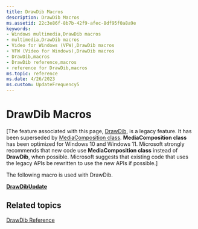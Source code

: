 ```yaml
---
title: DrawDib Macros
description: DrawDib Macros
ms.assetid: 22c3e86f-8b7b-42f9-afec-8df95f0a8a9e
keywords:
- Windows multimedia,DrawDib macros
- multimedia,DrawDib macros
- Video for Windows (VFW),DrawDib macros
- VFW (Video for Windows),DrawDib macros
- DrawDib,macros
- DrawDib reference,macros
- reference for DrawDib,macros
ms.topic: reference
ms.date: 4/26/2023
ms.custom: UpdateFrequency5
---
```


# DrawDib Macros

\[The feature associated with this page, [DrawDib](/windows/win32/multimedia/drawdib), is a legacy feature. It has been superseded by [MediaComposition class](/uwp/api/Windows.Media.Editing.MediaComposition). **MediaComposition class** has been optimized for Windows 10 and Windows 11. Microsoft strongly recommends that new code use **MediaComposition class** instead of **DrawDib**, when possible. Microsoft suggests that existing code that uses the legacy APIs be rewritten to use the new APIs if possible.\]

The following macro is used with DrawDib.

[**DrawDibUpdate**](/windows/desktop/api/Vfw/nf-vfw-drawdibupdate)

## Related topics

<dl> <dt>

[DrawDib Reference](drawdib-reference.md)
</dt> </dl>

 

 




